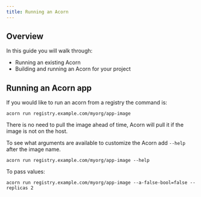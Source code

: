 ```yaml
---
title: Running an Acorn
---
```

## Overview

In this guide you will walk through:

* Running an existing Acorn
* Building and running an Acorn for your project

## Running an Acorn app

If you would like to run an acorn from a registry the command is:

`acorn run registry.example.com/myorg/app-image`

There is no need to pull the image ahead of time, Acorn will pull it if the image is not on the host.

To see what arguments are available to customize the Acorn add `--help` after the image name.

`acorn run registry.example.com/myorg/app-image --help`

To pass values:

`acorn run registry.example.com/myorg/app-image --a-false-bool=false --replicas 2`
